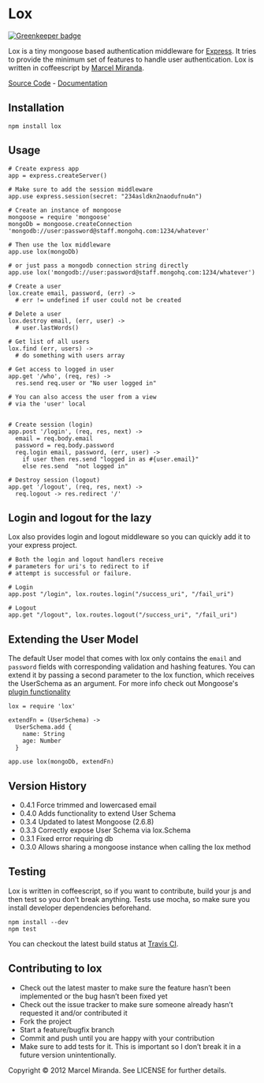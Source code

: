 # Lox

[![Greenkeeper badge](https://badges.greenkeeper.io/reaktivo/lox.svg)](https://greenkeeper.io/)

Lox is a tiny mongoose based authentication middleware for [Express](http://expressjs.com).
It tries to provide the minimum set of features to handle user authentication.
Lox is written in coffeescript by [Marcel Miranda](http://reaktivo.com).

[Source Code](https://github.com/reaktivo/lox) - [Documentation](http://reaktivo.github.com/lox/)


## Installation

    npm install lox


## Usage

    # Create express app
    app = express.createServer()

    # Make sure to add the session middleware
    app.use express.session(secret: "234asldkn2naodufnu4n")

    # Create an instance of mongoose
    mongoose = require 'mongoose'
    mongoDb = mongoose.createConnection 'mongodb://user:password@staff.mongohq.com:1234/whatever'

    # Then use the lox middleware
    app.use lox(mongoDb)

    # or just pass a mongodb connection string directly
    app.use lox('mongodb://user:password@staff.mongohq.com:1234/whatever')

    # Create a user
    lox.create email, password, (err) ->
      # err != undefined if user could not be created

    # Delete a user
    lox.destroy email, (err, user) ->
      # user.lastWords()

    # Get list of all users
    lox.find (err, users) ->
      # do something with users array

    # Get access to logged in user
    app.get '/who', (req, res) ->
      res.send req.user or "No user logged in"

    # You can also access the user from a view
    # via the 'user' local


    # Create session (login)
    app.post '/login', (req, res, next) ->
      email = req.body.email
      password = req.body.password
      req.login email, password, (err, user) ->
        if user then res.send "logged in as #{user.email}"
        else res.send  "not logged in"

    # Destroy session (logout)
    app.get '/logout', (req, res, next) ->
      req.logout -> res.redirect '/'



## Login and logout for the lazy

Lox also provides login and logout middleware so you can quickly add it to your express project.

    # Both the login and logout handlers receive
    # parameters for uri's to redirect to if
    # attempt is successful or failure.

    # Login
    app.post "/login", lox.routes.login("/success_uri", "/fail_uri")

    # Logout
    app.get "/logout", lox.routes.logout("/success_uri", "/fail_uri")


## Extending the User Model

The default User model that comes with lox only contains the `email` and `password` fields with corresponding validation and hashing features.
You can extend it by passing a second parameter to the lox function, which receives the UserSchema as an argument. For more info check out
Mongoose's [plugin functionality](http://mongoosejs.com/docs/plugins.html)

    lox = require 'lox'

    extendFn = (UserSchema) ->
      UserSchema.add {
        name: String
        age: Number
      }

    app.use lox(mongoDb, extendFn)

## Version History

 - 0.4.1 Force trimmed and lowercased email
 - 0.4.0 Adds functionality to extend User Schema
 - 0.3.4 Updated to latest Mongoose (2.6.8)
 - 0.3.3 Correctly expose User Schema via lox.Schema
 - 0.3.1 Fixed error requiring db
 - 0.3.0 Allows sharing a mongoose instance when calling the lox method


## Testing

Lox is written in coffeescript, so if you want to contribute, build your js and then test so you don't break anything.
Tests use mocha, so make sure you install developer dependencies beforehand.

    npm install --dev
    npm test

You can checkout the latest build status at [Travis CI](http://travis-ci.org/#!/reaktivo/lox).

## Contributing to lox

 - Check out the latest master to make sure the feature hasn’t been implemented or the bug hasn’t been fixed yet
 - Check out the issue tracker to make sure someone already hasn’t requested it and/or contributed it
 - Fork the project
 - Start a feature/bugfix branch
 - Commit and push until you are happy with your contribution
 - Make sure to add tests for it. This is important so I don’t break it in a future version unintentionally.


Copyright © 2012 Marcel Miranda. See LICENSE for further details.